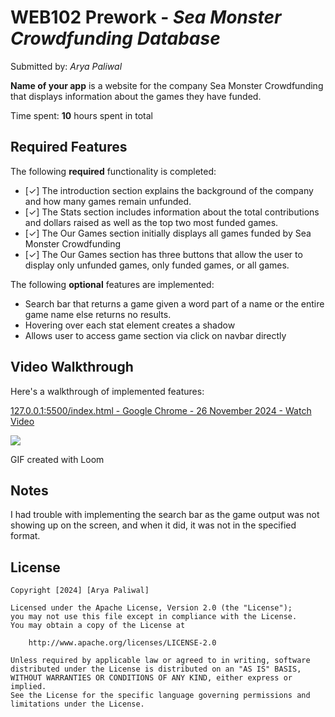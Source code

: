 # WEB102 Prework - *Sea Monster Crowdfunding Database*

Submitted by: *Arya Paliwal*

**Name of your app** is a website for the company Sea Monster Crowdfunding that displays information about the games they have funded.

Time spent: **10** hours spent in total

## Required Features

The following **required** functionality is completed:

* [✓] The introduction section explains the background of the company and how many games remain unfunded.
* [✓] The Stats section includes information about the total contributions and dollars raised as well as the top two most funded games.
* [✓] The Our Games section initially displays all games funded by Sea Monster Crowdfunding
* [✓] The Our Games section has three buttons that allow the user to display only unfunded games, only funded games, or all games.

The following **optional** features are implemented:

* Search bar that returns a game given a word part of a name or the entire game name else returns no results.
* Hovering over each stat element creates a shadow
* Allows user to access game section via click on navbar directly

## Video Walkthrough

Here's a walkthrough of implemented features:

<div>
    <a href="https://www.loom.com/share/b9f8bb95a5f441119d7bf74ae66b9475">
      <p>127.0.0.1:5500/index.html - Google Chrome - 26 November 2024 - Watch Video</p>
    </a>
    <a href="https://www.loom.com/share/b9f8bb95a5f441119d7bf74ae66b9475">
      <img style="max-width:300px;" src="https://cdn.loom.com/sessions/thumbnails/b9f8bb95a5f441119d7bf74ae66b9475-d889288ed9222491-full-play.gif">
    </a>
  </div>

<!-- Replace this with whatever GIF tool you used! -->
GIF created with Loom

## Notes

I had trouble with implementing the search bar as the game output was not showing up on the screen, and when it did, it was not in the specified format. 

## License

    Copyright [2024] [Arya Paliwal]

    Licensed under the Apache License, Version 2.0 (the "License");
    you may not use this file except in compliance with the License.
    You may obtain a copy of the License at

        http://www.apache.org/licenses/LICENSE-2.0

    Unless required by applicable law or agreed to in writing, software
    distributed under the License is distributed on an "AS IS" BASIS,
    WITHOUT WARRANTIES OR CONDITIONS OF ANY KIND, either express or implied.
    See the License for the specific language governing permissions and
    limitations under the License.
